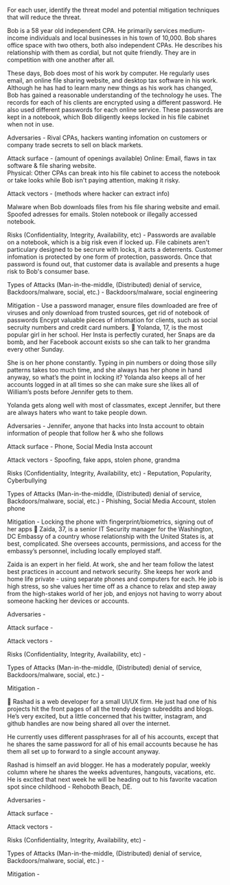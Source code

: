 For each user, identify the threat model and potential mitigation techniques that will reduce the threat.  

Bob is a 58 year old independent CPA.  He primarily services medium-income individuals and local businesses in his town of 10,000.  Bob shares office space with two others, both also independent CPAs.  He describes his relationship with them as cordial, but not quite friendly.  They are in competition with one another after all.  

These days, Bob does most of his work by computer.  He regularly uses email, an online file sharing website, and desktop tax software in his work.  Although he has had to learn many new things as his work has changed, Bob has gained a reasonable understanding of the technology he uses.  The records for each of his clients are encrypted using a different password.  He also used different passwords for each online service.  These passwords are kept in a notebook, which Bob diligently keeps locked in his file cabinet when not in use.

Adversaries - Rival CPAs, hackers wanting infomation on customers or company trade secrets to sell on black markets.


Attack surface - (amount of openings available)
Online: Email, flaws in tax software & file sharing website.  
Physical: Other CPAs can break into his file cabinet to access the notebook or take looks while Bob isn't paying attention, making it risky.

Attack vectors - (methods where hacker can extract info)

Malware when Bob downloads files from his file sharing website and email.
Spoofed adresses for emails.
Stolen notebook or illegally accessed notebook.

Risks (Confidentiality, Integrity, Availability, etc) -
Passwords are available on a notebook, which is a big risk even if locked up. File cabinets aren't particulary designed to be secrure with locks, it acts a deterrents. 
Customer infomation is protected by one form of protection, passwords. Once that password is found out, that customer data is available and presents a huge risk to Bob's consumer base.

Types of Attacks (Man-in-the-middle, (Distributed) denial of service, Backdoors/malware, social, etc.) - 
Backdoors/malware, social engineering

Mitigation -
Use a password manager, ensure files downloaded are free of viruses and only download from trusted sources, get rid of notebook of passwords
Encypt valuable pieces of infomation for clients, such as social secruity numbers and credit card numbers.

Yolanda, 17, is the most popular girl in her school.  Her Insta is perfectly curated, her Snaps are da bomb, and her Facebook account exists so she can talk to her grandma every other Sunday.  

She is on her phone constantly.  Typing in pin numbers or doing those silly patterns takes too much time, and she always has her phone in hand anyway, so what’s the point in locking it?  Yolanda also keeps all of her accounts logged in at all times so she can make sure she likes all of William’s posts before Jennifer gets to them.  

Yolanda gets along well with most of classmates, except Jennifer, but there are always haters who want to take people down.

Adversaries - 
  Jennifer, anyone that hacks into Insta account to obtain information of people that follow her & who she follows

Attack surface - 
  Phone, Social Media Insta account

Attack vectors -
  Spoofing, fake apps, stolen phone, grandma

Risks (Confidentiality, Integrity, Availability, etc) -
  Reputation, Popularity, Cyberbullying

Types of Attacks (Man-in-the-middle, (Distributed) denial of service, Backdoors/malware, social, etc.) - 
  Phishing, Social Media Account, stolen phone

Mitigation -
  Locking the phone with fingerprint/biometrics, signing out of her apps

Zaida, 37, is a senior IT Security manager for the Washington, DC Embassy of a country whose relationship with the United States is, at best, complicated.  She oversees accounts, permissions, and access for the embassy’s personnel, including locally employed staff.  

Zaida is an expert in her field.  At work, she and her team follow the latest best practices in account and network security.  She keeps her work and home life private - using separate phones and computers for each.  He job is high stress, so she values her time off as a chance to relax and step away from the high-stakes world of her job, and enjoys not having to worry about someone hacking her devices or accounts.  

Adversaries - 


Attack surface - 


Attack vectors -


Risks (Confidentiality, Integrity, Availability, etc) -


Types of Attacks (Man-in-the-middle, (Distributed) denial of service, Backdoors/malware, social, etc.) - 


Mitigation -




Rashad is a web developer for a small UI/UX firm.  He just had one of his projects hit the front pages of all the trendy design subreddits and blogs.  He’s very excited, but a little concerned that his twitter, instagram, and github handles are now being shared all over the internet.  

He currently uses different passphrases for all of his accounts, except that he shares the same password for all of his email accounts because he has them all set up to forward to a single account anyway.  

Rashad is himself an avid blogger.  He has a moderately popular, weekly column where he shares the weeks adventures, hangouts, vacations, etc.  He is excited that next week he will be heading out to his favorite vacation spot since childhood - Rehoboth Beach, DE.

Adversaries - 


Attack surface - 


Attack vectors -


Risks (Confidentiality, Integrity, Availability, etc) -


Types of Attacks (Man-in-the-middle, (Distributed) denial of service, Backdoors/malware, social, etc.) - 


Mitigation -




